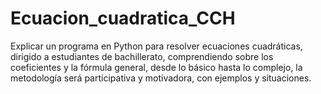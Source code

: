 # Ecuacion_cuadratica_CCH
Explicar un programa en Python para resolver ecuaciones cuadráticas, dirigido a estudiantes de bachillerato, comprendiendo sobre los coeficientes y la fórmula general, desde lo básico hasta lo complejo, la metodología será participativa y motivadora, con ejemplos y situaciones. 
